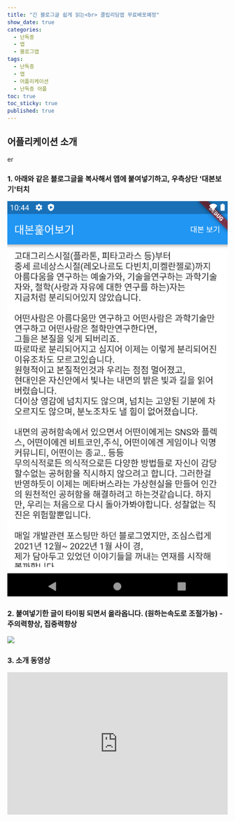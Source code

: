 ```yaml
---
title: "긴 블로그글 쉽게 읽는<br> 클립리딩앱 무료배포예정"
show_date: true
categories: 
  - 난독증
  - 앱
  - 블로그앱
tags: 
  - 난독증
  - 앱
  - 어플리케이션
  - 난독증 어플
toc: true
toc_sticky: true
published: true
---
```


## 어플리케이션 소개


er

### 1. 아래와 같은 블로그글을 복사해서 앱에 붙여넣기하고, 우측상단 '대본보기'터치

![screenshot](/assets/img/screenshot.png)

### 2. 붙여넣기한 글이 타이핑 되면서 올라옵니다. **(원하는속도로 조절가능)**  - **주의력향상, 집중력향상**

![](/assets/img/clipboardreading.gif)

### 3. 소개 동영상
<div style="padding:64.52% 0 0 0;position:relative;"><iframe src="https://player.vimeo.com/video/641959954?h=fc8f61e0d4&amp;badge=0&amp;autopause=0&amp;player_id=0&amp;app_id=58479" frameborder="0" allow="autoplay; fullscreen; picture-in-picture" allowfullscreen style="position:absolute;top:0;left:0;width:100%;height:100%;" title="demo sample"></iframe></div><script src="https://player.vimeo.com/api/player.js"></script>
